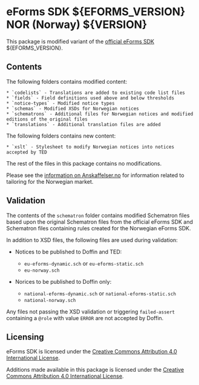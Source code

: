 # eForms SDK ${EFORMS_VERSION} NOR (Norway) ${VERSION}

This package is modified variant of the [official eForms SDK](https://github.com/OP-TED/eForms-SDK) ${EFORMS_VERSION}.


## Contents

The following folders contains modified content:

    * `codelists` - Translations are added to existing code list files
    * `fields` - Field definitions used above and below thresholds
    * `notice-types` - Modified notice types
    * `schemas` - Modified XSDs for Norwegian notices
    * `schematrons` - Additional files for Norwegian notices and modified editions of the original files
    * `translations` - Additional translation files are added

The following folders contains new content:

    * `xslt` - Stylesheet to modify Norwegian notices into notices accepted by TED

The rest of the files in this package contains no modifications.

Please see the [information on Anskaffelser.no](https://anskaffelser.no/dfos-arbeid-med-offentlige-anskaffelser/program-digitale-anskaffelser/nye-kunngjoringsskjemaer-eforms) for information related to tailoring for the Norwegian market.


## Validation

The contents of the `schematron` folder contains modified Schematron files based upon the original Schematron files from the official eForms SDK and Schematron files containing rules created for the Norwegian eForms SDK.

In addition to XSD files, the following files are used during validation:

* Notices to be published to Doffin and TED:
  * `eu-eforms-dynamic.sch` or `eu-eforms-static.sch`
  * `eu-norway.sch`

* Norices to be published to Doffin only:
  * `national-eforms-dynamic.sch` or `national-eforms-static.sch`
  * `national-norway.sch`

Any files not passing the XSD validation or triggering `failed-assert` containing a `@role` with value `ERROR` are not accepted by Doffin.


## Licensing

eForms SDK is licensed under the [Creative Commons Attribution 4.0 International License](https://creativecommons.org/licenses/by/4.0/).

Additions made available in this package is licensed under the [Creative Commons Attribution 4.0 International License](https://creativecommons.org/licenses/by/4.0/).